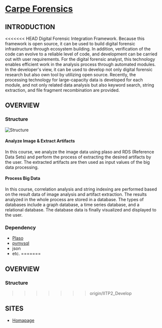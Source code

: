# [Carpe Forensics](http://forensic.korea.ac.kr/dfrc-project-4.html)

## INTRODUCTION

<<<<<<< HEAD
Digital Forensic Integration Framework. Because this framework is open source, it can be used to build digital forensic infrastructure through ecosystem building. In addition, verification of the code can evolve to a reliable level of code, and development can be carried out with user requirements.
For the digital forensic analyst, this technology enables efficient work in the analysis process through automated modules. In the developer's view, it can be used to develop not only digital forensic research but also own tool by utilizing open source.
Recently, the processing technology for large-capacity data is developed for each module, and not only related data analysis but also keyword search, string extraction, and file fragment recombination are provided.

## OVERVIEW

### Structure
![Structure](http://forensic.korea.ac.kr/img/projects/intergrated_auto.jpg)

#### Analyze Image & Extract Artifacts
In this course, we analyze the image data using plaso and RDS (Reference Data Sets) and perform the process of extracting the desired artifacts by the user. The extracted artifacts are then used as input values of the big data processing.

#### Process Big Data
In this course, correlation analysis and string indexing are performed based on the result data of image analysis and artifact extraction. The results analyzed in the whole process are stored in a database. The types of databases include a graph database, a time series database, and a relational database. The database data is finally visualized and displayed to the user.

### Dependency
* [Plaso](https://github.com/log2timeline/plaso)
* [pymysql](https://github.com/PyMySQL/PyMySQL)
* json
* etc.
=======
## OVERVIEW
### Structure
>>>>>>> origin/IITP2_Develop

## SITES
* [Homapage](http://forensic.korea.ac.kr/dfrc-project-4.html)